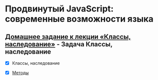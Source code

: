 # Продвинутый JavaScript: современные возможности языка
## [Домашнее задание к лекции «Классы, наследование»](https://github.com/TomSG03/ajs-homeworks/tree/master/oop) - Задача Классы, наследование
- [x] Классы, наследование
- [x] [Методы](https://github.com/TomSG03/opp-metod)


